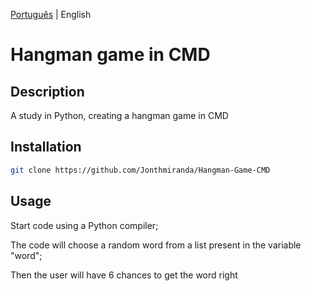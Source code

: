 [Português](https://github.com/Jonthmiranda/Jogo.da.forca/blob/main/README%20pt-br.md) | English

# Hangman game in CMD

## Description

A study in Python, creating a hangman game in CMD

## Installation

```bash
git clone https://github.com/Jonthmiranda/Hangman-Game-CMD
```

## Usage

Start code using a Python compiler;

The code will choose a random word from a list present in the variable "word";

Then the user will have 6 chances to get the word right

